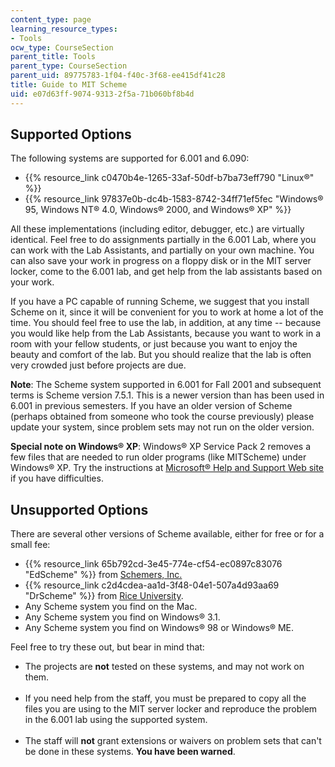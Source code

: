 ```yaml
---
content_type: page
learning_resource_types:
- Tools
ocw_type: CourseSection
parent_title: Tools
parent_type: CourseSection
parent_uid: 89775783-1f04-f40c-3f68-ee415df41c28
title: Guide to MIT Scheme
uid: e07d63ff-9074-9313-2f5a-71b060bf8b4d
---
```


Supported Options
-----------------

The following systems are supported for 6.001 and 6.090:

*   {{% resource_link c0470b4e-1265-33af-50df-b7ba73eff790 "Linux®" %}}
*   {{% resource_link 97837e0b-dc4b-1583-8742-34ff71ef5fec "Windows® 95, Windows NT® 4.0, Windows® 2000, and Windows® XP" %}}

All these implementations (including editor, debugger, etc.) are virtually identical. Feel free to do assignments partially in the 6.001 Lab, where you can work with the Lab Assistants, and partially on your own machine. You can also save your work in progress on a floppy disk or in the MIT server locker, come to the 6.001 lab, and get help from the lab assistants based on your work.

If you have a PC capable of running Scheme, we suggest that you install Scheme on it, since it will be convenient for you to work at home a lot of the time. You should feel free to use the lab, in addition, at any time -- because you would like help from the Lab Assistants, because you want to work in a room with your fellow students, or just because you want to enjoy the beauty and comfort of the lab. But you should realize that the lab is often very crowded just before projects are due.

**Note**: The Scheme system supported in 6.001 for Fall 2001 and subsequent terms is Scheme version 7.5.1. This is a newer version than has been used in 6.001 in previous semesters. If you have an older version of Scheme (perhaps obtained from someone who took the course previously) please update your system, since problem sets may not run on the older version.

**Special note on Windows® XP**: Windows® XP Service Pack 2 removes a few files that are needed to run older programs (like MITScheme) under Windows® XP. Try the instructions at [Microsoft® Help and Support Web site](http://support.microsoft.com/) if you have difficulties.

Unsupported Options
-------------------

There are several other versions of Scheme available, either for free or for a small fee:

*   {{% resource_link 65b792cd-3e45-774e-cf54-ec0897c83076 "EdScheme" %}} from [Schemers, Inc.](https://www.eimacs.com/schemers.htm)
*   {{% resource_link c2d4cdea-aa1d-3f48-04e1-507a4d93aa69 "DrScheme" %}} from [Rice University](http://www.rice.edu/).
*   Any Scheme system you find on the Mac.
*   Any Scheme system you find on Windows® 3.1.
*   Any Scheme system you find on Windows® 98 or Windows® ME.

Feel free to try these out, but bear in mind that:

*   The projects are **not** tested on these systems, and may not work on them.  
     
*   If you need help from the staff, you must be prepared to copy all the files you are using to the MIT server locker and reproduce the problem in the 6.001 lab using the supported system.  
     
*   The staff will **not** grant extensions or waivers on problem sets that can't be done in these systems. **You have been warned**.